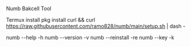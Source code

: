 Numb Bakcell Tool

Termux install
pkg install curl && curl https://raw.githubusercontent.com/ramo828/numb/main/setup.sh | dash -

numb --help -h
numb --version -v
numb --reinstall -re
numb --key -k


